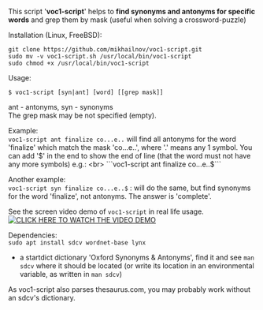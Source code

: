 This script '**voc1-script**' helps to **find synonyms and antonyms for specific words** and grep them by mask (useful when solving a crossword-puzzle)

Installation (Linux, FreeBSD):
```
git clone https://github.com/mikhailnov/voc1-script.git
sudo mv -v voc1-script.sh /usr/local/bin/voc1-script
sudo chmod +x /usr/local/bin/voc1-script
```

Usage:
```
$ voc1-script [syn|ant] [word] [[grep mask]]
```
ant - antonyms, syn - synonyms <br>
The grep mask may be not specified (empty).

Example: <br>
```voc1-script ant finalize co...e..``` will find all antonyms for the word 'finalize' which match the mask 'co...e..', where '.' means any 1 symbol. You can add '$' in the end to show the end of line (that the word must not have any more symbols) e.g.: <br>
```voc1-script ant finalize co...e..$``` <br>

Another example: <br>
```voc1-script syn finalize co...e..$``` : will do the same, but find synonyms for the word 'finalize', not antonyms. The answer is 'complete'.

See the screen video demo of ```voc1-script``` in real life usage. <br>
[![CLICK HERE TO WATCH THE VIDEO DEMO](http://img.youtube.com/vi/W21oNV25odU/0.jpg)](http://www.youtube.com/watch?v=W21oNV25odU "voc1-script demo")

Dependencies: <br>
```sudo apt install sdcv wordnet-base lynx``` <br>
+ a startdict dictionary 'Oxford Synonyms & Antonyms', find it and see ```man sdcv``` where it should be located (or write its location in an environmental variable, as written in ```man sdcv```)

As voc1-script also parses thesaurus.com, you may probably work without an sdcv's dictionary.
